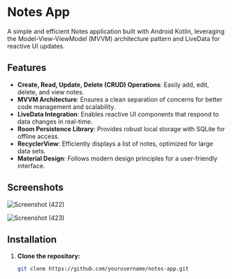 # Notes App

A simple and efficient Notes application built with Android Kotlin, leveraging the Model-View-ViewModel (MVVM) architecture pattern and LiveData for reactive UI updates.

## Features

- **Create, Read, Update, Delete (CRUD) Operations**: Easily add, edit, delete, and view notes.
- **MVVM Architecture**: Ensures a clean separation of concerns for better code management and scalability.
- **LiveData Integration**: Enables reactive UI components that respond to data changes in real-time.
- **Room Persistence Library**: Provides robust local storage with SQLite for offline access.
- **RecyclerView**: Efficiently displays a list of notes, optimized for large data sets.
- **Material Design**: Follows modern design principles for a user-friendly interface.

## Screenshots

![Screenshot (422)](https://github.com/Dv203/Notes_app/assets/99352891/a9484d2f-6559-4b7a-b821-9bcfe886c92d)

![Screenshot (423)](https://github.com/Dv203/Notes_app/assets/99352891/77d670c2-1279-4da5-b5ea-b2fc2fc61100)



## Installation

1. **Clone the repository:**
   ```bash
   git clone https://github.com/yourusername/notes-app.git
